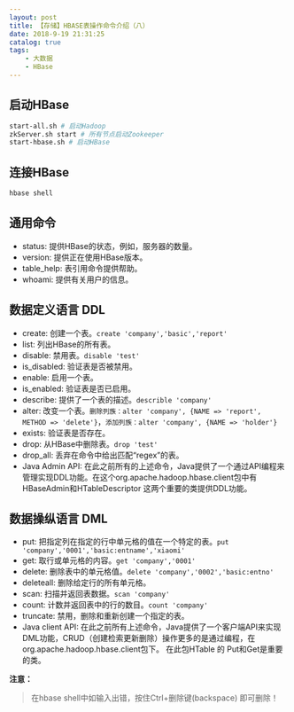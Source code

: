 ```yaml
---
layout: post
title: 【存储】HBASE表操作命令介绍（八）
date: 2018-9-19 21:31:25
catalog: true
tags:
    - 大数据
    - HBase
---
```


## 启动HBase

```sh
start-all.sh # 启动Hadoop
zkServer.sh start # 所有节点启动Zookeeper
start-hbase.sh # 启动HBase
```

## 连接HBase

```sh
hbase shell
```

## 通用命令

- status: 提供HBase的状态，例如，服务器的数量。
- version: 提供正在使用HBase版本。
- table_help: 表引用命令提供帮助。
- whoami: 提供有关用户的信息。

## 数据定义语言 DDL

- create: 创建一个表。`create 'company','basic','report'`
- list: 列出HBase的所有表。
- disable: 禁用表。`disable 'test'`
- is_disabled: 验证表是否被禁用。
- enable: 启用一个表。
- is_enabled: 验证表是否已启用。
- describe: 提供了一个表的描述。`describle 'company'`
- alter: 改变一个表。`删除列族：alter 'company', {NAME => 'report', METHOD => 'delete'}`，`添加列族：alter 'company', {NAME => 'holder'}`
- exists: 验证表是否存在。
- drop: 从HBase中删除表。`drop 'test'`
- drop_all: 丢弃在命令中给出匹配“regex”的表。
- Java Admin API: 在此之前所有的上述命令，Java提供了一个通过API编程来管理实现DDL功能。在这个org.apache.hadoop.hbase.client包中有HBaseAdmin和HTableDescriptor 这两个重要的类提供DDL功能。

## 数据操纵语言 DML

- put: 把指定列在指定的行中单元格的值在一个特定的表。`put 'company','0001','basic:entname','xiaomi'`
- get: 取行或单元格的内容。`get 'company','0001'`
- delete: 删除表中的单元格值。`delete 'company','0002','basic:entno'`
- deleteall: 删除给定行的所有单元格。
- scan: 扫描并返回表数据。`scan 'company'`
- count: 计数并返回表中的行的数目。`count 'company'`
- truncate: 禁用，删除和重新创建一个指定的表。
- Java client API: 在此之前所有上述命令，Java提供了一个客户端API来实现DML功能，CRUD（创建检索更新删除）操作更多的是通过编程，在org.apache.hadoop.hbase.client包下。 在此包HTable 的 Put和Get是重要的类。

**注意：**
> 在hbase shell中如输入出错，按住Ctrl+删除键(backspace) 即可删除！